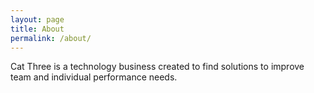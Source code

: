```yaml
---
layout: page
title: About
permalink: /about/
---
```


Cat Three is a technology business created to find solutions to improve team and individual performance needs.  
